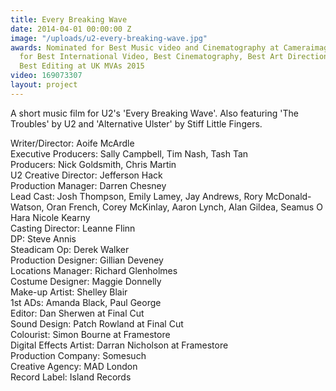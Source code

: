 ```yaml
---
title: Every Breaking Wave
date: 2014-04-01 00:00:00 Z
image: "/uploads/u2-every-breaking-wave.jpg"
awards: Nominated for Best Music video and Cinematography at Cameraimage 2015, Nominated
  for Best International Video, Best Cinematography, Best Art Direction & Design and
  Best Editing at UK MVAs 2015
video: 169073307
layout: project
---
```


A short music film for U2's 'Every Breaking Wave'. Also featuring 'The Troubles' by U2 and 'Alternative Ulster' by Stiff Little Fingers.

Writer/Director: Aoife McArdle  
Executive Producers: Sally Campbell, Tim Nash, Tash Tan  
Producers: Nick Goldsmith, Chris Martin  
U2 Creative Director: Jefferson Hack  
Production Manager: Darren Chesney  
Lead Cast: Josh Thompson, Emily Lamey, Jay Andrews, Rory McDonald-Watson, Oran French, Corey McKinlay, Aaron Lynch, Alan  Gildea, Seamus O Hara Nicole Kearny  
Casting Director: Leanne Flinn  
DP: Steve Annis  
Steadicam Op: Derek Walker  
Production Designer: Gillian Deveney  
Locations Manager: Richard Glenholmes  
Costume Designer: Maggie Donnelly  
Make-up Artist: Shelley Blair  
1st ADs: Amanda Black, Paul George  
Editor: Dan Sherwen at Final Cut  
Sound Design: Patch Rowland at Final Cut  
Colourist: Simon Bourne at Framestore  
Digital Effects Artist: Darran Nicholson at Framestore  
Production Company: Somesuch  
Creative Agency: MAD London  
Record Label: Island Records